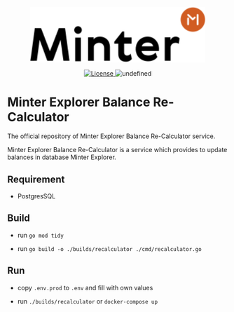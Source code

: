 <p align="center" background="black"><img src="minter-logo.svg" width="400"></p>

<p align="center" style="text-align: center;">
    <a href="https://github.com/MinterTeam/explorer-genesis-uploader/blob/master/LICENSE">
        <img src="https://img.shields.io/packagist/l/doctrine/orm.svg" alt="License">
    </a>
    <img alt="undefined" src="https://img.shields.io/github/last-commit/MinterTeam/explorer-genesis-uploader.svg">
</p>

# Minter Explorer Balance Re-Calculator

The official repository of Minter Explorer Balance Re-Calculator service.

Minter Explorer Balance Re-Calculator is a service which provides to update balances in database Minter Explorer.

## Requirement

- PostgresSQL

## Build

- run `go mod tidy`

- run `go build -o ./builds/recalculator ./cmd/recalculator.go`

## Run

- copy `.env.prod` to `.env` and fill with own values

- run `./builds/recalculator` or `docker-compose up`